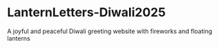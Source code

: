 # LanternLetters-Diwali2025
A joyful and peaceful Diwali greeting website with fireworks and floating lanterns
